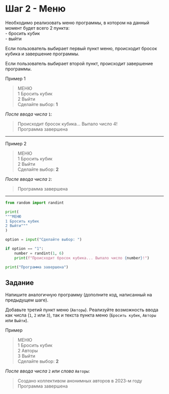 # Шаг 2 - Меню
Необходимо реализовать меню программы, в котором на данный момент будет всего 2 пункта:   
\- бросить кубик  
\- выйти  

Если пользователь выбирает первый пункт меню, происходит бросок кубика и завершение программы. 

Если пользователь выбирает второй пункт, происходит завершение программы.  

Пример 1
> МЕНЮ  
> 1 Бросить кубик  
> 2 Выйти  
> Сделайте выбор: **1**

_После ввода числа_ `1`:

> Происходит бросок кубика... Выпало число 4!  
> Программа завершена  
---
Пример 2
> МЕНЮ  
> 1 Бросить кубик  
> 2 Выйти  
> Сделайте выбор: **2**

_После ввода числа_ `2`:
 
> Программа завершена  

---

```python
from random import randint

print(
"""МЕНЮ
1 Бросить кубик
2 Выйти"""
)

option = input("Сделайте выбор: ")

if option == "1":
    number = randint(1, 6)
    print(f"Происходит бросок кубика... Выпало число {number}!")

print("Программа завершена")
```

## Задание

Напишите аналогичную программу (дополните код, написанный на предыдущем шаге). 

Добавьте третий пункт меню (`Авторы`). Реализуйте возможность ввода как числа (`1`, `2` или `3`), так и текста пункта меню (`Бросить кубик`, `Авторы` или `Выйти`). 

Пример

> МЕНЮ  
> 1 Бросить кубик  
> 2 Авторы  
> 3 Выйти  
> Сделайте выбор: **2**

_После ввода числа_ `2` _или слова_ `Авторы`:
 
> Создано коллективом анонимных авторов в 2023-м году  
> Программа завершена  
 